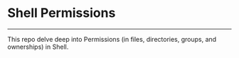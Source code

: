 # Shell Permissions

------------

This repo delve deep into Permissions (in files, directories, groups, and ownerships) in Shell.
